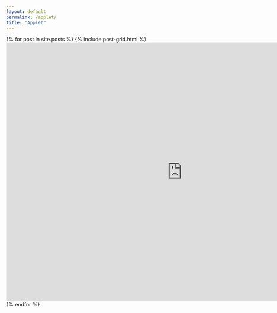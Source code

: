 ```yaml
---
layout: default
permalink: /applet/
title: "Applet"
---
```


<div class="tiles">
{% for post in site.posts %}
	{% include post-grid.html %}

<iframe src="http://www.ssec.wisc.edu/sose/flex/CarbonCycle.html" width="950px" height="700px" align="left" frameborder="0px" marginwidth="0px" scrolling="none" border="0px" class="iframe-class"></iframe>

{% endfor %}
</div><!-- /.tiles -->
